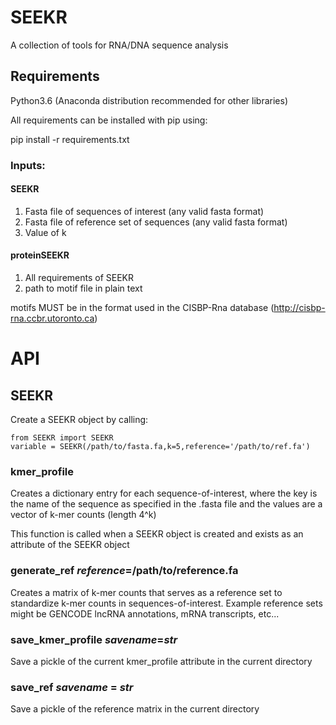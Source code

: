 # SEEKR
A collection of tools for RNA/DNA sequence analysis

## Requirements

Python3.6 (Anaconda distribution recommended for other libraries)

All requirements can be installed with pip using:

pip install -r requirements.txt


### Inputs: 

#### SEEKR 

1. Fasta file of sequences of interest (any valid fasta format)
2. Fasta file of reference set of sequences (any valid fasta format)
3. Value of k

#### proteinSEEKR

1. All requirements of SEEKR
2. path to motif file in plain text

motifs MUST be in the format used in the CISBP-Rna database (http://cisbp-rna.ccbr.utoronto.ca) 


# API

## SEEKR

Create a SEEKR object by calling:
```
from SEEKR import SEEKR
variable = SEEKR(/path/to/fasta.fa,k=5,reference='/path/to/ref.fa')
```
### kmer_profile
Creates a dictionary entry for each sequence-of-interest, where the key is the name of the sequence as specified in the .fasta file and the values are a vector of k-mer counts (length 4^k)

This function is called when a SEEKR object is created and exists as an attribute of the SEEKR object

### generate_ref *reference*=/path/to/reference.fa
Creates a matrix of k-mer counts that serves as a reference set to standardize k-mer counts in sequences-of-interest. Example reference sets might be GENCODE lncRNA annotations, mRNA transcripts, etc...


### save_kmer_profile *savename*=*str*
Save a pickle of the current kmer_profile attribute in the current directory

### save_ref *savename* = *str*
Save a pickle of the reference matrix in the current directory
